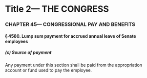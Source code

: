 
# Title 2— THE CONGRESS
### CHAPTER 45— CONGRESSIONAL PAY AND BENEFITS
#### § 4580. Lump sum payment for accrued annual leave of Senate employees
##### (c) Source of payment

Any payment under this section shall be paid from the appropriation account or fund used to pay the employee.
